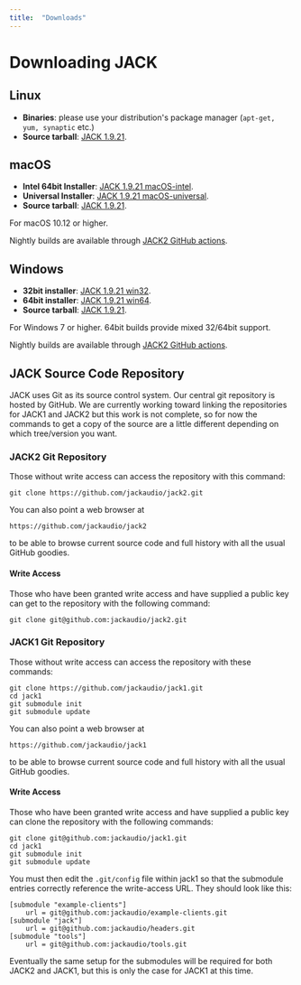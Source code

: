 ```yaml
---
title:  "Downloads"
---
```

# Downloading JACK

## Linux

* **Binaries**: please use your distribution's package manager
(`apt-get, yum, synaptic` etc.)
* **Source tarball**: [JACK 1.9.21].

## macOS

* **Intel 64bit Installer**: [JACK 1.9.21 macOS-intel].
* **Universal Installer**:   [JACK 1.9.21 macOS-universal].
* **Source tarball**:        [JACK 1.9.21].

For macOS 10.12 or higher.

Nightly builds are available through [JACK2 GitHub actions].

## Windows

* **32bit installer**: [JACK 1.9.21 win32].
* **64bit installer**: [JACK 1.9.21 win64].
* **Source tarball**:  [JACK 1.9.21].

For Windows 7 or higher. 64bit builds provide mixed 32/64bit support.

Nightly builds are available through [JACK2 GitHub actions].

## JACK Source Code Repository

JACK uses Git as its source control system. Our central git repository is hosted by GitHub.
We are currently working toward linking the repositories for JACK1 and JACK2 but this work is not complete,
so for now the commands to get a copy of the source are a little different depending on which tree/version you want.

### JACK2 Git Repository

Those without write access can access the repository with this command:

```
git clone https://github.com/jackaudio/jack2.git
```

You can also point a web browser at

```
https://github.com/jackaudio/jack2
```

to be able to browse current source code and full history with all the usual
GitHub goodies.

#### Write Access

Those who have been granted write access and have supplied a public key can
get to the repository with the following command:

```
git clone git@github.com:jackaudio/jack2.git
```

### JACK1 Git Repository

Those without write access can access the repository with these commands:

```
git clone https://github.com/jackaudio/jack1.git
cd jack1
git submodule init
git submodule update
```

You can also point a web browser at

```
https://github.com/jackaudio/jack1
```

to be able to browse current source code and full history with all the usual
GitHub goodies.

#### Write Access

Those who have been granted write access and have supplied a public key can
clone the repository with the following commands:

```
git clone git@github.com:jackaudio/jack1.git
cd jack1
git submodule init
git submodule update
```

You must then edit the `.git/config` file within jack1 so that the submodule
entries correctly reference the write-access URL. They should look like this:

```
[submodule "example-clients"]
    url = git@github.com:jackaudio/example-clients.git
[submodule "jack"]
    url = git@github.com:jackaudio/headers.git
[submodule "tools"]
    url = git@github.com:jackaudio/tools.git
```

Eventually the same setup for the submodules will be required for both JACK2 and JACK1,
but this is only the case for JACK1 at this time.


[JACK 1.9.21]:                 https://github.com/jackaudio/jack2/archive/v1.9.21.tar.gz
[JACK 1.9.21 macOS-intel]:     https://github.com/jackaudio/jack2-releases/releases/download/v1.9.21/jack2-macOS-intel-v1.9.21.tar.gz
[JACK 1.9.21 macOS-universal]: https://github.com/jackaudio/jack2-releases/releases/download/v1.9.21/jack2-macOS-universal-v1.9.21.tar.gz
[JACK 1.9.21 win32]:           https://github.com/jackaudio/jack2-releases/releases/download/v1.9.21/jack2-win32-v1.9.21.exe
[JACK 1.9.21 win64]:           https://github.com/jackaudio/jack2-releases/releases/download/v1.9.21/jack2-win64-v1.9.21.exe
[JACK2 GitHub actions]:        https://github.com/jackaudio/jack2/actions/workflows/build.yml
